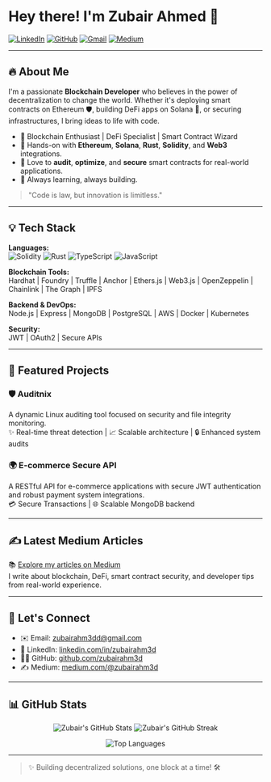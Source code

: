 # Hey there! I'm Zubair Ahmed 👋

[![LinkedIn](https://img.shields.io/badge/Connect-LinkedIn-0A66C2?logo=linkedin&logoColor=white&style=for-the-badge)](https://linkedin.com/in/zubairahm3d)
[![GitHub](https://img.shields.io/badge/Follow-GitHub-181717?logo=github&logoColor=white&style=for-the-badge)](https://github.com/zubairahm3d)
[![Gmail](https://img.shields.io/badge/Email-zubairahm3dd%40gmail.com-D14836?logo=gmail&logoColor=white&style=for-the-badge)](mailto:zubairahm3dd@gmail.com)
[![Medium](https://img.shields.io/badge/Read-Medium-000000?logo=medium&logoColor=white&style=for-the-badge)](https://medium.com/@zubairahm3d)

---

## 🔥 About Me

I'm a passionate **Blockchain Developer** who believes in the power of decentralization to change the world. Whether it's deploying smart contracts on Ethereum 🛡️, building DeFi apps on Solana 🚀, or securing infrastructures, I bring ideas to life with code.

- 🌟 Blockchain Enthusiast | DeFi Specialist | Smart Contract Wizard
- 🔹 Hands-on with **Ethereum**, **Solana**, **Rust**, **Solidity**, and **Web3** integrations.
- 🔹 Love to **audit**, **optimize**, and **secure** smart contracts for real-world applications.
- 🌟 Always learning, always building.

> "Code is law, but innovation is limitless."

---

## 💡 Tech Stack

**Languages:**  
![Solidity](https://img.shields.io/badge/Solidity-363636?logo=solidity&logoColor=white&style=flat) ![Rust](https://img.shields.io/badge/Rust-000000?logo=rust&logoColor=white&style=flat) ![TypeScript](https://img.shields.io/badge/TypeScript-007ACC?logo=typescript&logoColor=white&style=flat) ![JavaScript](https://img.shields.io/badge/JavaScript-F7DF1E?logo=javascript&logoColor=black&style=flat)

**Blockchain Tools:**  
Hardhat | Foundry | Truffle | Anchor | Ethers.js | Web3.js | OpenZeppelin | Chainlink | The Graph | IPFS

**Backend & DevOps:**  
Node.js | Express | MongoDB | PostgreSQL | AWS | Docker | Kubernetes

**Security:**  
JWT | OAuth2 | Secure APIs

---

## 💪 Featured Projects

### 🛡️ Auditnix
A dynamic Linux auditing tool focused on security and file integrity monitoring.  
✨ Real-time threat detection | 📈 Scalable architecture | 🔒 Enhanced system audits

### 🌍 E-commerce Secure API
A RESTful API for e-commerce applications with secure JWT authentication and robust payment system integrations.  
💳 Secure Transactions | 🌐 Scalable MongoDB backend

---

## ✍️ Latest Medium Articles

📚 [Explore my articles on Medium](https://medium.com/@zubairahm3d)  
I write about blockchain, DeFi, smart contract security, and developer tips from real-world experience.

---

## 📢 Let's Connect

- ✉️ Email: [zubairahm3dd@gmail.com](mailto:zubairahm3dd@gmail.com)
- 🔗 LinkedIn: [linkedin.com/in/zubairahm3d](https://linkedin.com/in/zubairahm3d)
- 🧑‍💻 GitHub: [github.com/zubairahm3d](https://github.com/zubairahm3d)
- ✍️ Medium: [medium.com/@zubairahm3d](https://medium.com/@zubairahm3d)

---

## 📊 GitHub Stats

<p align="center">
  <img src="https://github-readme-stats.vercel.app/api?username=zubairahm3d&show_icons=true&theme=radical" alt="Zubair's GitHub Stats" />
  <img src="https://github-readme-streak-stats.herokuapp.com/?user=zubairahm3d&theme=radical" alt="Zubair's GitHub Streak" />
</p>

<p align="center">
  <img src="https://github-readme-stats.vercel.app/api/top-langs/?username=zubairahm3d&layout=compact&theme=radical" alt="Top Languages" />
</p>

---

> ✨ Building decentralized solutions, one block at a time! 🛠️
